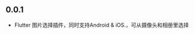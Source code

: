 <!--
 * @Author: YoungChan
 * @Date: 2019-09-11 10:28:29
 * @LastEditors: YoungChan
 * @LastEditTime: 2019-10-29 17:51:10
 * @Description: change logs
 -->

## 0.0.1

* Flutter 图片选择插件，同时支持Android & iOS.，可从摄像头和相册里选择
